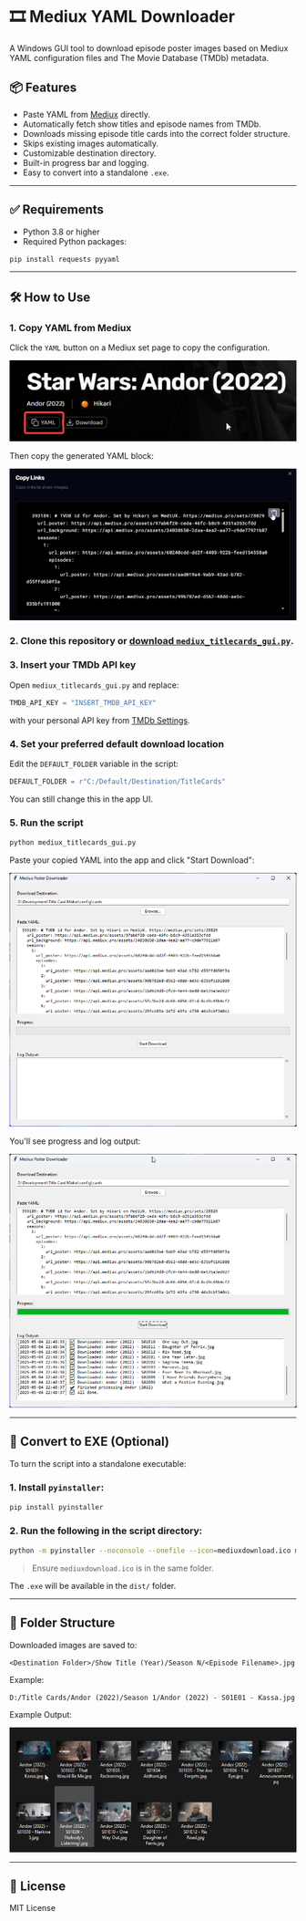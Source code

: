 # 🎞️ Mediux YAML Downloader

A Windows GUI tool to download episode poster images based on Mediux YAML configuration files and The Movie Database (TMDb) metadata.

## 📦 Features

- Paste YAML from [Mediux](https://mediux.pro) directly.
- Automatically fetch show titles and episode names from TMDb.
- Downloads missing episode title cards into the correct folder structure.
- Skips existing images automatically.
- Customizable destination directory.
- Built-in progress bar and logging.
- Easy to convert into a standalone `.exe`.

---

## ✅ Requirements

- Python 3.8 or higher
- Required Python packages:

```bash
pip install requests pyyaml
```

---

## 🛠️ How to Use

### 1. Copy YAML from Mediux

Click the `YAML` button on a Mediux set page to copy the configuration.

![Copy YAML from Mediux](img/img1.png)

Then copy the generated YAML block:

![YAML Config](img/img2.png)

### 2. Clone this repository or [download `mediux_titlecards_gui.py`](./mediux_titlecards_gui.py).

### 3. Insert your TMDb API key

Open `mediux_titlecards_gui.py` and replace:

```python
TMDB_API_KEY = "INSERT_TMDB_API_KEY"
```

with your personal API key from [TMDb Settings](https://www.themoviedb.org/settings/api).

### 4. Set your preferred default download location

Edit the `DEFAULT_FOLDER` variable in the script:

```python
DEFAULT_FOLDER = r"C:/Default/Destination/TitleCards"
```

You can still change this in the app UI.

### 5. Run the script

```bash
python mediux_titlecards_gui.py
```

Paste your copied YAML into the app and click "Start Download":

![Paste YAML and Download](img/img3.png)

You'll see progress and log output:

![Download in Progress](img/img4.png)

---

## 💾 Convert to EXE (Optional)

To turn the script into a standalone executable:

### 1. Install `pyinstaller`:

```bash
pip install pyinstaller
```

### 2. Run the following in the script directory:

```bash
python -m pyinstaller --noconsole --onefile --icon=mediuxdownload.ico mediux_titlecards_gui.py
```

> Ensure `mediuxdownload.ico` is in the same folder.

The `.exe` will be available in the `dist/` folder.

---

## 📂 Folder Structure

Downloaded images are saved to:

```
<Destination Folder>/Show Title (Year)/Season N/<Episode Filename>.jpg
```

Example:

```
D:/Title Cards/Andor (2022)/Season 1/Andor (2022) - S01E01 - Kassa.jpg
```

Example Output:

![Example Output](img/img5.png)

---

## 📜 License

MIT License
